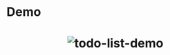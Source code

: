 # Demo

<h1 align="center">

![todo-list-demo](https://user-images.githubusercontent.com/47298653/201289248-4cd5da27-8abb-49e2-a5fb-e4109ede5c52.png)

</h1>
